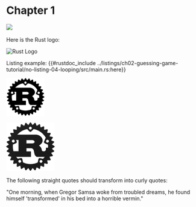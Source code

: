 # Chapter 1

<img src="https://github.com/sunface/rust-course/blob/main/assets/studyrust公众号.png?raw=true" />

Here is the Rust logo:

![Rust Logo](rust-logo.png)

Listing example:
{{#rustdoc_include ../listings/ch02-guessing-game-tutorial/no-listing-04-looping/src/main.rs:here}}

<p><img alt="Rust Logo in html" src="rust-logo.svg" class="center" style="width: 20%;" /></p>

![Image](assets/rust-logo.png)

The following straight quotes should transform into curly quotes:

"One morning, when Gregor Samsa woke from troubled dreams, he found himself 'transformed' in his bed into a horrible vermin."

